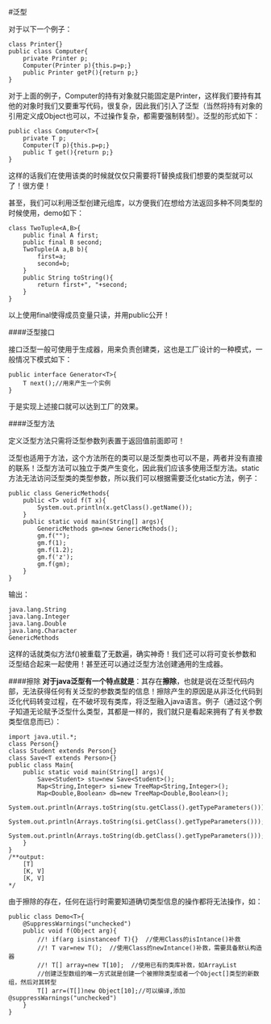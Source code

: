 #泛型

对于以下一个例子：
	
	class Printer{}
	public class Computer{
		private Printer p;
		Computer(Printer p){this.p=p;}
		public Printer getP(){return p;}
	}
对于上面的例子，Computer的持有对象就只能固定是Printer，这样我们要持有其他的对象时我们又要重写代码，很复杂，因此我们引入了泛型（当然将持有对象的引用定义成Object也可以，不过操作复杂，都需要强制转型）。泛型的形式如下：

	public class Computer<T>{
		private T p;
		Computer(T p){this.p=p;}
		public T get(){return p;}
	}
这样的话我们在使用该类的时候就仅仅只需要将T替换成我们想要的类型就可以了！很方便！

甚至，我们可以利用泛型创建元组库，以方便我们在想给方法返回多种不同类型的时候使用，demo如下：

	class TwoTuple<A,B>{
		public final A first;
		public final B second;
		TwoTuple(A a,B b){
			first=a;
			second=b;
		}
		public String toString(){
			return first+", "+second;
		}
	}

以上使用final使得成员变量只读，并用public公开！

####泛型接口

接口泛型一般可使用于生成器，用来负责创建类，这也是工厂设计的一种模式，一般情况下模式如下：
	
	public interface Generator<T>{
		T next();//用来产生一个实例
	}

于是实现上述接口就可以达到工厂的效果。

####泛型方法

定义泛型方法只需将泛型参数列表置于返回值前面即可！

泛型也适用于方法，这个方法所在的类可以是泛型类也可以不是，两者并没有直接的联系！泛型方法可以独立于类产生变化，因此我们应该多使用泛型方法。static方法无法访问泛型类的类型参数，所以我们可以根据需要泛化static方法，例子：
	
	public class GenericMethods{
		public <T> void f(T x){
			System.out.println(x.getClass().getName());
		}
		public static void main(String[] args){
			GenericMethods gm=new GenericMethods();
			gm.f("");
			gm.f(1);
			gm.f(1.2);
			gm.f('z');
			gm.f(gm);
		}
	}
输出：

	java.lang.String
	java.lang.Integer
	java.lang.Double
	java.lang.Character
	GenericMethods
这样的话就类似方法f()被重载了无数遍，确实神奇！我们还可以将可变长参数和泛型结合起来一起使用！甚至还可以通过泛型方法创建通用的生成器。

####擦除
**对于java泛型有一个特点就是**：其存在**擦除**，也就是说在泛型代码内部，无法获得任何有关泛型的参数类型的信息！擦除产生的原因是从非泛化代码到泛化代码转变过程，在不破坏现有类库，将泛型融入java语言。例子（通过这个例子知道无论赋予泛型什么类型，其都是一样的，我们就只是看起来拥有了有关参数类型信息而已）：

	import java.util.*;
	class Person{}
	class Student extends Person{}
	class Save<T extends Person>{}
	public class Main{
		public static void main(String[] args){
			Save<Student> stu=new Save<Student>();			
			Map<String,Integer> si=new TreeMap<String,Integer>();
			Map<Double,Boolean> db=new TreeMap<Double,Boolean>();
			System.out.println(Arrays.toString(stu.getClass().getTypeParameters()));
			System.out.println(Arrays.toString(si.getClass().getTypeParameters()));
			System.out.println(Arrays.toString(db.getClass().getTypeParameters()));
		}
	}
	/**output:
		[T]
		[K, V]
		[K, V]
	*/

由于擦除的存在，任何在运行时需要知道确切类型信息的操作都将无法操作，如：
	
	public class Demo<T>{
		@SuppressWarnings("unchecked")
	    public void f(Object arg){
        	//! if(arg isinstanceof T){}  //使用Class的isIntance()补救
        	//! T var=new T();  //使用Class的newIntance()补救，需要具备默认构造器
        	//! T[] array=new T[10];  //使用已有的类库补救，如ArrayList
			//创建泛型数组的唯一方式就是创建一个被擦除类型或者一个Object[]类型的新数组，然后对其转型
        	T[] arr=(T[])new Object[10];//可以编译,添加 @suppressWarnings("unchecked")
    	}
	}